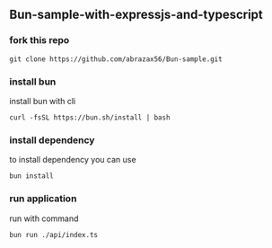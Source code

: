 ## Bun-sample-with-expressjs-and-typescript

<h3>fork this repo</h3>

```
git clone https://github.com/abrazax56/Bun-sample.git
```

<h3>install bun</h3>

install bun with cli 
```
curl -fsSL https://bun.sh/install | bash
```

<h3>install dependency</h3>

to install dependency you can use 
```
bun install
```

<h3>run application</h3>

run with command 
```
bun run ./api/index.ts
```
